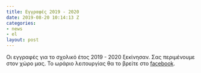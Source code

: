 ```yaml
---
title: Εγγραφές 2019 - 2020
date: 2019-08-20 10:14:13 Z
categories:
- news
- el
layout: post
---
```


Οι εγγραφές για το σχολικό έτος 2019 - 2020 ξεκίνησαν.
Σας περιμένουμε στον χώρο μας. Το ωράριο λειτουργίας θα το βρείτε στο [facebook](https://www.facebook.com/thistlelanguage/).
